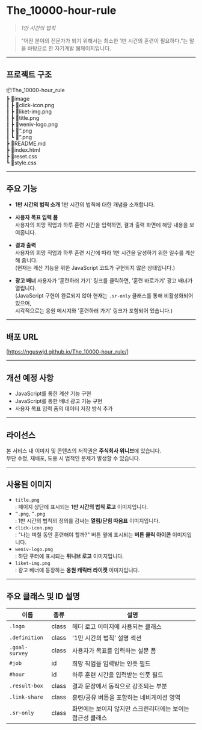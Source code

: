 # The_10000-hour-rule
> _1만 시간의 법칙_

> "어떤 분야의 전문가가 되기 위해서는 최소한 1만 시간의 훈련이 필요하다."는 말을 바탕으로 한 자기계발 웹페이지입니다.

---

## 프로젝트 구조
📦The_10000-hour_rule  
┣ 📂image  
┃ ┣ 📜click-icon.png  
┃ ┣ 📜liket-img.png  
┃ ┣ 📜title.png  
┃ ┣ 📜weniv-logo.png  
┃ ┣ 📜“.png  
┃ ┗ 📜”.png  
┣ 📜README.md  
┣ 📜index.html  
┣ 📜reset.css  
┗ 📜style.css  

---

## 주요 기능

- **1만 시간의 법칙 소개** 
  1만 시간의 법칙에 대한 개념을 소개합니다.

- **사용자 목표 입력 폼**  
  사용자의 희망 직업과 하루 훈련 시간을 입력하면, 결과 출력 화면에 해당 내용을 보여줍니다.

- **결과 출력**  
  사용자의 희망 직업과 하루 훈련 시간에 따라 1만 시간을 달성하기 위한 일수를 계산해 줍니다.  
  (현재는 계산 기능을 위한 JavaScript 코드가 구현되지 않은 상태입니다.)

- **광고 배너** 
  사용자가 '훈련하러 가기' 링크를 클릭하면, '훈련 바로가기' 광고 배너가 열립니다.  
  (JavaScript 구현이 완료되지 않아 현재는 `.sr-only` 클래스를 통해 비활성화되어 있으며,  
  시각적으로는 응원 메시지와 '훈련하러 가기' 링크가 포함되어 있습니다.)

---

## 배포 URL
[https://nguswjd.github.io/The_10000-hour_rule/]

---

## 개선 예정 사항
- JavaScript를 통한 계산 기능 구현
- JavaScript를 통한 배너 광고 기능 구현
- 사용자 목표 입력 폼의 데이터 저장 방식 추가

---

## 라이선스
본 서비스 내 이미지 및 콘텐츠의 저작권은 **주식회사 위니브**에 있습니다.  
무단 수정, 재배포, 도용 시 법적인 문제가 발생할 수 있습니다.

---

## 사용된 이미지
- `title.png`  
  : 페이지 상단에 표시되는 **1만 시간의 법칙 로고** 이미지입니다.
- `“.png`, `”.png`  
  : 1만 시간의 법칙의 정의를 감싸는 **열림/닫힘 따옴표** 이미지입니다.
- `click-icon.png`  
  : "나는 며칠 동안 훈련해야 할까?" 버튼 옆에 표시되는 **버튼 클릭 아이콘** 이미지입니다.
- `weniv-logo.png`  
  : 하단 푸터에 표시되는 **위니브 로고** 이미지입니다.
- `liket-img.png`  
  : 광고 배너에 등장하는 **응원 캐릭터 라이캣** 이미지입니다.

---

## 주요 클래스 및 ID 설명

| 이름            | 종류  | 설명 |
|----------------|-------|------|
| `.logo`        | class | 헤더 로고 이미지에 사용되는 클래스 |
| `.definition`  | class | '1만 시간의 법칙' 설명 섹션 |
| `.goal-survey` | class | 사용자가 목표를 입력하는 설문 폼 |
| `#job`         | id    | 희망 직업을 입력받는 인풋 필드 |
| `#hour`        | id    | 하루 훈련 시간을 입력받는 인풋 필드 |
| `.result-box`  | class | 결과 문장에서 동적으로 강조되는 부분 |
| `.link-share`  | class | 훈련/공유 버튼을 포함하는 네비게이션 영역 |
| `.sr-only`     | class | 화면에는 보이지 않지만 스크린리더에는 보이는 접근성 클래스 |
